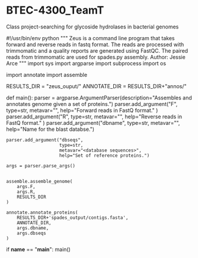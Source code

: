 # BTEC-4300_TeamT
Class project-searching for glycoside hydrolases in bacterial genomes



#!/usr/bin/env python
"""
Zeus is a command line program that takes forward and reverse reads in fastq format. The reads are processed with trimmomatic and a quality reports are generated using FastQC. The paired reads from trimmomatic are used for spades.py assembly.
Author: Jessie Arce
"""
import sys
import argparse
import subprocess
import os

import annotate
import assemble

RESULTS_DIR = "zeus_ouput/"
ANNOTATE_DIR = RESULTS_DIR+"annos/"

def main():
    parser = argparse.ArgumentParser(description="Assembles and annotates genome given a set of proteins.")
    parser.add_argument("F",
                        type=str,
                        metavar="<forward reads>",
                        help="Forward reads in FastQ format."
                        )
    parser.add_argument("R",
                        type=str,
                        metavar="<reverse reads>",
                        help="Reverse reads in FastQ format."
                        )
    parser.add_argument("dbname",
                        type=str,
                        metavar="<database name>",
                        help="Name for the blast databse.")

    parser.add_argument("dbseqs",
                        type=str,
                        metavar="<database sequences>",
                        help="Set of reference proteins.")

    args = parser.parse_args()


    assemble.assemble_genome(
        args.F,
        args.R,
        RESULTS_DIR
    )

    annotate.annotate_proteins(
        RESULTS_DIR+'spades_output/contigs.fasta',
        ANNOTATE_DIR,
        args.dbname,
        args.dbseqs
    )

if __name__ == "__main__":
    main()
